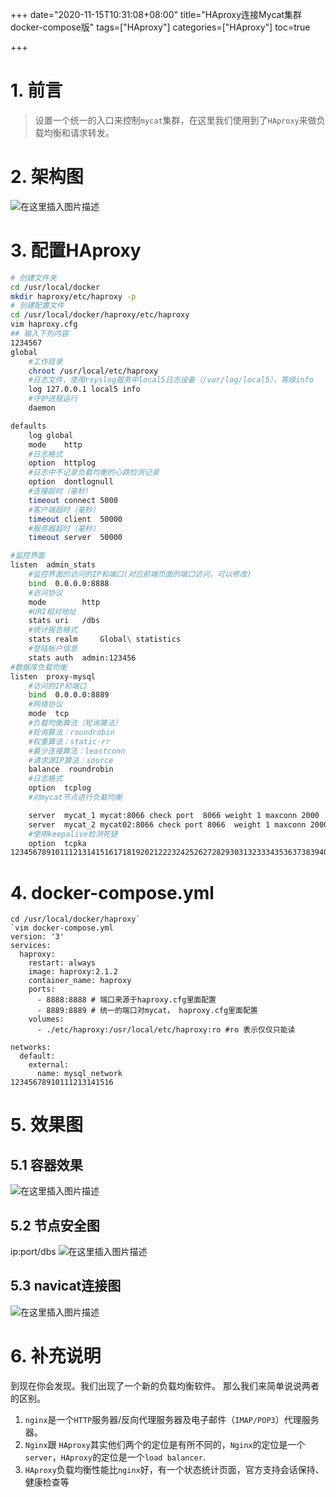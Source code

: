 +++
date="2020-11-15T10:31:08+08:00"
title="HAproxy连接Mycat集群docker-compose版"
tags=["HAproxy"]
categories=["HAproxy"]
toc=true

+++



# 1. 前言

> 设置一个统一的入口来控制`mycat`集群，在这里我们使用到了`HAproxy`来做负载均衡和请求转发。

# 2. 架构图

![在这里插入图片描述](https://img-blog.csdnimg.cn/20200211153601387.png?x-oss-process=image/watermark,type_ZmFuZ3poZW5naGVpdGk,shadow_10,text_aHR0cHM6Ly9ibG9nLmNzZG4ubmV0L3FxXzQxOTY3ODk5,size_16,color_FFFFFF,t_70#pic_center)

# 3. 配置HAproxy

```bash
# 创建文件夹
cd /usr/local/docker
mkdir haproxy/etc/haproxy -p
# 创建配置文件
cd /usr/local/docker/haproxy/etc/haproxy
vim haproxy.cfg
## 输入下列内容 
1234567
global
	#工作目录
	chroot /usr/local/etc/haproxy
	#日志文件，使用rsyslog服务中local5日志设备（/var/log/local5），等级info
	log 127.0.0.1 local5 info
	#守护进程运行
	daemon

defaults
	log	global
	mode	http
	#日志格式
	option	httplog
	#日志中不记录负载均衡的心跳检测记录
	option	dontlognull
    #连接超时（毫秒）
	timeout connect 5000
    #客户端超时（毫秒）
	timeout client  50000
	#服务器超时（毫秒）
    timeout server  50000

#监控界面	
listen  admin_stats
	#监控界面的访问的IP和端口(对应前端页面的端口访问，可以修改)
	bind  0.0.0.0:8888
	#访问协议
    mode        http
	#URI相对地址
    stats uri   /dbs
	#统计报告格式
    stats realm     Global\ statistics
	#登陆帐户信息
    stats auth  admin:123456
#数据库负载均衡
listen  proxy-mysql
	#访问的IP和端口
	bind  0.0.0.0:8889  
    #网络协议
	mode  tcp
	#负载均衡算法（轮询算法）
	#轮询算法：roundrobin
	#权重算法：static-rr
	#最少连接算法：leastconn
	#请求源IP算法：source 
    balance  roundrobin
	#日志格式
    option  tcplog
    #对mycat节点进行负载均衡

    server  mycat_1 mycat:8066 check port  8066 weight 1 maxconn 2000
    server  mycat_2 mycat02:8066 check port 8066  weight 1 maxconn 2000
	#使用keepalive检测死链
    option  tcpka
123456789101112131415161718192021222324252627282930313233343536373839404142434445464748495051525354
```

# 4. docker-compose.yml

```
cd /usr/local/docker/haproxy`
`vim docker-compose.yml
version: '3'
services:
  haproxy:
    restart: always
    image: haproxy:2.1.2
    container_name: haproxy
    ports:
      - 8888:8888 # 端口来源于haproxy.cfg里面配置
      - 8889:8889 # 统一的端口对mycat， haproxy.cfg里面配置
    volumes:
      - ./etc/haproxy:/usr/local/etc/haproxy:ro #ro 表示仅仅只能读

networks:
  default:
    external:
      name: mysql_network
12345678910111213141516
```

# 5. 效果图

## 5.1 容器效果

![在这里插入图片描述](https://img-blog.csdnimg.cn/20200211154807172.png#pic_center)

## 5.2 节点安全图

ip:port/dbs
![在这里插入图片描述](https://img-blog.csdnimg.cn/20200211155209744.png?x-oss-process=image/watermark,type_ZmFuZ3poZW5naGVpdGk,shadow_10,text_aHR0cHM6Ly9ibG9nLmNzZG4ubmV0L3FxXzQxOTY3ODk5,size_16,color_FFFFFF,t_70#pic_center)

## 5.3 navicat连接图

![在这里插入图片描述](https://img-blog.csdnimg.cn/20200211155326851.png?x-oss-process=image/watermark,type_ZmFuZ3poZW5naGVpdGk,shadow_10,text_aHR0cHM6Ly9ibG9nLmNzZG4ubmV0L3FxXzQxOTY3ODk5,size_16,color_FFFFFF,t_70)

# 6. 补充说明

到现在你会发现。我们出现了一个新的负载均衡软件。
那么我们来简单说说两者的区别。

1. `nginx`是一个`HTTP`服务器/反向代理服务器及电子邮件（`IMAP/POP3`）代理服务器。
2. `Nginx`跟 `HAproxy`其实他们两个的定位是有所不同的，`Nginx`的定位是一个`server`，`HAproxy`的定位是一个`load balancer`.
3. `HAproxy`负载均衡性能比`nginx`好，有一个状态统计页面，官方支持会话保持、健康检查等
